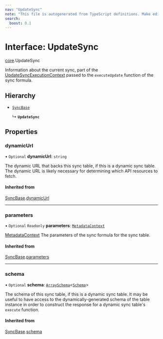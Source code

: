 ```yaml
---
nav: "UpdateSync"
note: "This file is autogenerated from TypeScript definitions. Make edits to the comments in the TypeScript file and then run `make docs` to regenerate this file."
search:
  boost: 0.1
---
```

# Interface: UpdateSync

[core](../modules/core.md).UpdateSync

Information about the current sync, part of the [UpdateSyncExecutionContext](core.UpdateSyncExecutionContext.md) passed to the
`executeUpdate` function of the sync formula.

## Hierarchy

- [`SyncBase`](core.SyncBase.md)

  ↳ **`UpdateSync`**

## Properties

### dynamicUrl

• `Optional` **dynamicUrl**: `string`

The dynamic URL that backs this sync table, if this is a dynamic sync table.
The dynamic URL is likely necessary for determining which API resources to fetch.

#### Inherited from

[SyncBase](core.SyncBase.md).[dynamicUrl](core.SyncBase.md#dynamicurl)

___

### parameters

• `Optional` `Readonly` **parameters**: [`MetadataContext`](../types/core.MetadataContext.md)

[MetadataContext](../types/core.MetadataContext.md) The parameters of the sync formula for the sync table.

#### Inherited from

[SyncBase](core.SyncBase.md).[parameters](core.SyncBase.md#parameters)

___

### schema

• `Optional` **schema**: [`ArraySchema`](core.ArraySchema.md)<[`Schema`](../types/core.Schema.md)\>

The schema of this sync table, if this is a dynamic sync table. It may be useful to have
access to the dynamically-generated schema of the table instance in order to construct
the response for a dynamic sync table's `execute` function.

#### Inherited from

[SyncBase](core.SyncBase.md).[schema](core.SyncBase.md#schema)
